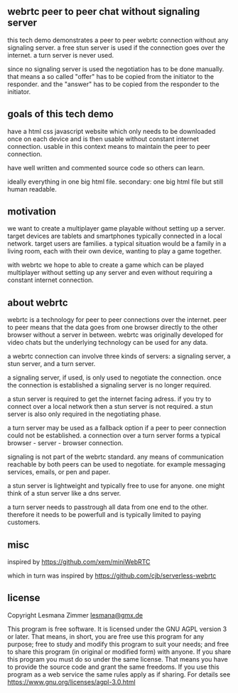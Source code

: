 webrtc peer to peer chat without signaling server
-------------------------------------------------

this tech demo demonstrates a peer to peer webrtc connection
without any signaling server.
a free stun server is used if the connection goes over the internet.
a turn server is never used.

since no signaling server is used the negotiation has to be done manually.
that means a so called "offer" has to be copied from the initiator to
the responder. and the "answer" has to be copied from the responder to
the initiator.

goals of this tech demo
-----------------------

have a html css javascript website which only needs to be downloaded once
on each device and is then usable without constant internet connection.
usable in this context means to maintain the peer to peer connection.

have well written and commented source code so others can learn.

ideally everything in one big html file.
secondary: one big html file but still human readable.

motivation
----------

we want to create a multiplayer game playable without setting up a server.
target devices are tablets and smartphones
typically connected in a local network.
target users are families.
a typical situation would be a family in a living room,
each with their own device, wanting to play a game together.

with webrtc we hope to able to create a game which can be played
multiplayer without setting up any server and even without requiring
a constant internet connection.

about webrtc
------------

webrtc is a technology for peer to peer connections over the internet.
peer to peer means that the data goes from one browser directly
to the other browser without a server in between.
webrtc was originally developed for video chats but the underlying
technology can be used for any data.

a webrtc connection can involve three kinds of servers:
a signaling server, a stun server, and a turn server.

a signaling server, if used, is only used to negotiate the connection.
once the connection is established a signaling server is no longer required.

a stun server is required to get the internet facing adress.
if you try to connect over a local network then a stun server is not required.
a stun server is also only required in the negotiating phase.

a turn server may be used as a fallback option if a peer to peer connection
could not be established.
a connection over a turn server forms a typical
browser - server - browser connection.

signaling is not part of the webrtc standard.
any means of communication reachable by both peers can be used to negotiate.
for example messaging services, emails, or pen and paper.

a stun server is lightweight and typically free to use for anyone.
one might think of a stun server like a dns server.

a turn server needs to passtrough all data from one end to the other.
therefore it needs to be powerfull and is typically
limited to paying customers.

misc
----

inspired by https://github.com/xem/miniWebRTC

which in turn was inspired by https://github.com/cjb/serverless-webrtc

license
-------

Copyright Lesmana Zimmer lesmana@gmx.de

This program is free software.
It is licensed under the GNU AGPL version 3 or later.
That means, in short, you are free use this program for any purpose;
free to study and modify this program to suit your needs;
and free to share this program (in original or modified form) with anyone.
If you share this program you must do so under the same license.
That means you have to provide the source code and grant the same freedoms.
If you use this program as a web service the same rules apply as if sharing.
For details see https://www.gnu.org/licenses/agpl-3.0.html
